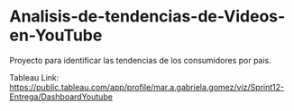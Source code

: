 # Analisis-de-tendencias-de-Videos-en-YouTube
Proyecto para identificar las tendencias de los consumidores por pais.

Tableau Link: https://public.tableau.com/app/profile/mar.a.gabriela.gomez/viz/Sprint12-Entrega/DashboardYoutube
